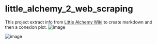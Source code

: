 # little_alchemy_2_web_scraping
This project extract info from  [Little Alchemy Wiki](https://little-alchemy.fandom.com/wiki/Little_Alchemy_Wiki) to create markdown and then a conexion plot.
![image](https://github.com/user-attachments/assets/315edd92-ed52-45a8-b8e6-ec24013545f7)

![image](https://github.com/user-attachments/assets/f5d2f113-a18c-4a90-9d58-9fbeb66e110f)
